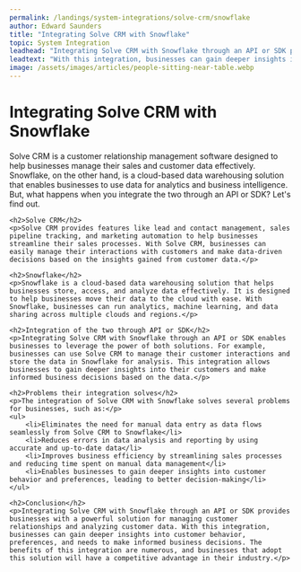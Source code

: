 ```yaml
---
permalink: /landings/system-integrations/solve-crm/snowflake
author: Edward Saunders
title: "Integrating Solve CRM with Snowflake"
topic: System Integration
leadhead: "Integrating Solve CRM with Snowflake through an API or SDK provides businesses with a powerful solution for managing customer relationships and analyzing customer data"
leadtext: "With this integration, businesses can gain deeper insights into customer behavior, preferences, and needs to make informed business decisions. The benefits of this integration are numerous, and businesses that adopt this solution will have a competitive advantage in their industry."
image: /assets/images/articles/people-sitting-near-table.webp
---
```

<div class="arttext">	<h1>Integrating Solve CRM with Snowflake</h1>
	<p>Solve CRM is a customer relationship management software designed to help businesses manage their sales and customer data effectively. Snowflake, on the other hand, is a cloud-based data warehousing solution that enables businesses to use data for analytics and business intelligence. But, what happens when you integrate the two through an API or SDK? Let's find out.</p>

	<h2>Solve CRM</h2>
	<p>Solve CRM provides features like lead and contact management, sales pipeline tracking, and marketing automation to help businesses streamline their sales processes. With Solve CRM, businesses can easily manage their interactions with customers and make data-driven decisions based on the insights gained from customer data.</p>

	<h2>Snowflake</h2>
	<p>Snowflake is a cloud-based data warehousing solution that helps businesses store, access, and analyze data effectively. It is designed to help businesses move their data to the cloud with ease. With Snowflake, businesses can run analytics, machine learning, and data sharing across multiple clouds and regions.</p>

	<h2>Integration of the two through API or SDK</h2>
	<p>Integrating Solve CRM with Snowflake through an API or SDK enables businesses to leverage the power of both solutions. For example, businesses can use Solve CRM to manage their customer interactions and store the data in Snowflake for analysis. This integration allows businesses to gain deeper insights into their customers and make informed business decisions based on the data.</p>

	<h2>Problems their integration solves</h2>
	<p>The integration of Solve CRM with Snowflake solves several problems for businesses, such as:</p>
	<ul>
		<li>Eliminates the need for manual data entry as data flows seamlessly from Solve CRM to Snowflake</li>
		<li>Reduces errors in data analysis and reporting by using accurate and up-to-date data</li>
		<li>Improves business efficiency by streamlining sales processes and reducing time spent on manual data management</li>
		<li>Enables businesses to gain deeper insights into customer behavior and preferences, leading to better decision-making</li>
	</ul>

	<h2>Conclusion</h2>
	<p>Integrating Solve CRM with Snowflake through an API or SDK provides businesses with a powerful solution for managing customer relationships and analyzing customer data. With this integration, businesses can gain deeper insights into customer behavior, preferences, and needs to make informed business decisions. The benefits of this integration are numerous, and businesses that adopt this solution will have a competitive advantage in their industry.</p>
</div>